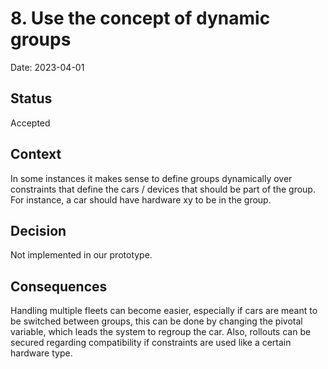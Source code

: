 # 8. Use the concept of dynamic groups

Date: 2023-04-01

## Status

Accepted

## Context

In some instances it makes sense to define groups dynamically over constraints that define the cars / devices that should be part of the group. For instance, a car should have hardware xy to be in the group.

## Decision

Not implemented in our prototype.

## Consequences

Handling multiple fleets can become easier, especially if cars are meant to be switched between groups, this can be done by changing the pivotal variable, which leads the system to regroup the car. Also, rollouts can be secured regarding compatibility if constraints are used like a certain hardware type.
